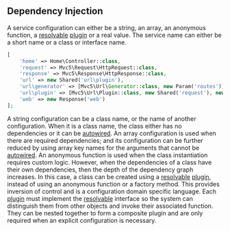 ## Dependency Injection
A service configuration can either be a string, an array, an anonymous function, a [resolvable](https://github.com/mvc5/mvc5/blob/master/src/Resolvable.php) [plugin](#plugins) or a real value.
The service name can either be a short name or a class or interface name.
```php
[
    'home' => Home\Controller::class,
    'request' => Mvc5\Request\HttpRequest::class,
    'response' => Mvc5\Response\HttpResponse::class,
    'url' => new Shared('url\plugin'),
    'url\generator' => [Mvc5\Url\Generator::class, new Param('routes')],
    'url\plugin' => [Mvc5\Url\Plugin::class, new Shared('request'), new Plugin('url\generator')],
    'web' => new Response('web')
];
```
A string configuration can be a class name, or the name of another configuration. When it is a class name, the class either has no dependencies or it can be [autowired](#autowiring). An array configuration is used when there are required dependencies; and its configuration can be further reduced by using array key names for the arguments that cannot be [autowired](#autowiring). An anonymous function is used when the class instantiation requires custom logic. However, when the dependencies of a class have their own dependencies, then the depth of the dependency graph increases. In this case, a class can be created using a [resolvable](https://github.com/mvc5/mvc5/blob/master/src/Resolvable.php) [plugin](#plugins), instead of using an anonymous function or a factory method. This provides inversion of control and is a configuration domain specific language. Each [plugin](#plugins) must implement the [resolvable](https://github.com/mvc5/mvc5/blob/master/src/Resolvable.php) interface so the system can distinguish them from other objects and invoke their associated function. They can be nested together to form a composite plugin and are only required when an explicit configuration is necessary.

